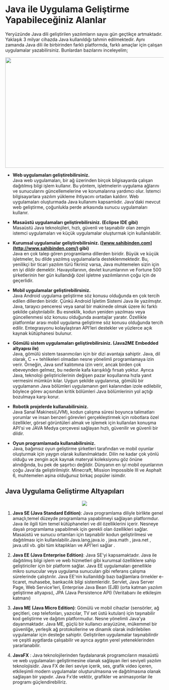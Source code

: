 # Java ile Uygulama Geliştirme Yapabileceğiniz Alanlar

Yeryüzünde Java dili geliştirilen yazılımların sayısı gün geçtikçe artmaktadır. Yaklaşık 3 milyar cihazda Java kullanıldığı tahmin edilmektedir. Aynı zamanda Java dili ile birbirinden farklı platformda, farklı amaçlar için çalışan uygulamalar yazabilirsiniz. Bunlardan bazılarını inceleyelim;

<p align="center">
  <img src="https://images.unsplash.com/photo-1498050108023-c5249f4df085?ixid=MXwxMjA3fDB8MHxwaG90by1wYWdlfHx8fGVufDB8fHw%3D&ixlib=rb-1.2.1&auto=format&fit=crop&w=1504&q=80" width=600px height=350px />
</p>

- **Web uygulamaları geliştirebilirsiniz.** <br>
Java web uygulamaları, bir ağ üzerinden birçok bilgisayarda çalışan dağıtılmış bilgi işlem kullanır. Bu yöntem, işletmelerin uygulama ağlarını ve sunucularını güncellemelerine ve korumalarına yardımcı olur. İstemci bilgisayarlara yazılım yükleme ihtiyacını ortadan kaldırır. Web uygulamaları oluşturmada Java kullanımı kapsamlıdır. Java'daki mevcut web geliştirme, çoğunlukla perde arkasında sunucu uygulamaları kullanır.

- **Masaüstü uygulamaları geliştirebilirsiniz. (Eclipse IDE gibi)**<br>
Masaüstü Java teknolojileri, hızlı, güvenli ve taşınabilir olan zengin istemci uygulamaları ve küçük uygulamalar oluşturmak için kullanılabilir.

- **Kurumsal uygulamalar geliştirebilirsiniz. ([www.sahibinden.com](http://www.sahibinden.com/) gibi)**<br>
Java en çok talep gören programlama dillerden biridir. Büyük ve küçük işletmeler, bu dilde yazılmış uygulamalarla desteklenmektedir. Bu, yenilikçi bir ticari yazılım türü fikriniz varsa, Java muhtemelen sizin için en iyi dildir demektir. Havayollarının, devlet kurumlarının ve Fortune 500 şirketlerinin her gün kullandığı özel işletme yazılımlarının çoğu için de geçerlidir.

- **Mobil uygulamalar geliştirebilirsiniz.**<br>
Java Android uygulama geliştirme söz konusu olduğunda en çok tercih edilen dillerden biridir. Çünkü Android İşletim Sistemi Java ile yazılmıştır. Java, tarayıcı penceresi veya sanal bir makinede olmak üzere iki farklı şekilde çalıştırılabilir.
 Bu esneklik, kodun yeniden yazılması veya güncellenmesi söz konusu olduğunda avantajlar yaratır. Özellikle platformlar arası mobil uygulama geliştirme söz konusu olduğunda tercih edilir. Entegrasyonu kolaylaştıran API’leri destekler ve yüzlerce açık kaynak kütüphanesi bulunur.

- **Gömülü sistem uygulamaları geliştirebilirsiniz. (Java2ME Embedded altyapısı ile)**<br>
Java, gömülü sistem tasarımcıları için bir dizi avantaja sahiptir. Java, dil olarak, C ++ tehlikeleri olmadan nesne yönelimli programlamaya izin verir. Örneğin, Java sınıf kalıtımına izin verir, ancak birden çok ebeveynden gelmez, bu nedenle kafa karışıklığı fırsatı yoktur. Ayrıca Java, teknoloji geliştiricilerinin değişen pazar koşullarına hızla yanıt vermesini mümkün kılar. Uygun şekilde uygulanırsa, gömülü bir uygulamanın Java bölümleri uygulamanın geri kalanından izole edilebilir, böylece görev açısından kritik bölümleri Java bölümlerinin yol açtığı bozulmaya karşı korur.

- **Robotik projelerde kullanabilirsiniz.**<br>
Java Sanal Makinesi(JVM), kodun çalışma süresi boyunca talimatları yorumlar ve insan benzeri görevleri gerçekleştirmek için robotlara özel özellikler, görsel görüntüleri almak ve işlemek için kullanılan konuşma API'si ve JAVA Medya çerçevesi sağlayan hızlı, güvenilir ve güvenli bir dildir.

- **Oyun programlamada kullanabilirsiniz.**<br>
Java, bağımsız oyun geliştirme şirketleri tarafından ve mobil oyunlar oluşturmak için yaygın olarak kullanılmaktadır. Dilin ne kadar çok yönlü olduğu ve zengin açık kaynak materyal koleksiyonu göz önüne alındığında, bu pek de şaşırtıcı değildir. Dünyanın en iyi mobil oyunlarının çoğu Java'da geliştirilmiştir. Minecraft, Mission Impossible III ve Asphalt 6, muhtemelen aşina olduğunuz birkaç popüler isimdir.


 ## Java Uygulama Geliştirme Altyapıları 
 <p align="center">
  <img src="https://gokhan.ozar.net/wp-content/uploads/JavaSE-EE-ME-compared.png" />
</p>

1. **Java SE (Java Standard Edition)**: Java programlama diliyle birlikte genel amaçlı,temel düzeyde programlama yapabilmeyi sağlayan platformdur. Java ile ilgili tüm temel kütüphaneleri ve dil özelliklerini içerir. Nesneye dayalı programlama yapabilmek için gerekli olan özellikleri sağlar. Masaüstü ve sunucu ortamları için taşınabilir kodun geliştirilmesi ve dağıtılması için kullanılabilir.Java.lang,java.io , java.math , java.net , java.util vb. gibi tüm kitaplıkları ve API'leri sağlar .
2. **Java EE (Java Enterprise Edition)**: Java SE'yi kapsamaktadır. Java ile dağıtılmış bilgi işlem ve web hizmetleri gibi kurumsal özelliklere sahip geliştiriciler için bir platform sağlar. Java EE uygulamaları genellikle mikro sunucular veya uygulama sunucuları gibi referans çalışma sürelerinde çalıştırılır. Java EE'nin kullanıldığı bazı bağlamlara örnekler e-ticaret, muhasebe, bankacılık bilgi sistemleridir. Servlet, Java Server Page, Web Service'leri, Enterprise Java Bean (EJB) (orta katman yazılım geliştirme altyapısı), JPA (Java Persistence API) (Veritabanı ile etkileşim katmanı)

1. **Java ME (Java Micro Edition)**: Gömülü ve mobil cihazlar (sensörler, ağ geçitleri, cep telefonları, yazıcılar, TV set üstü kutuları) için taşınabilir kod geliştirme ve dağıtım platformudur. Nesne yönelimli Java'ya dayanmaktadır. Java ME, güçlü bir kullanıcı arayüzüne, mükemmel bir güvenliğe, yerleşik ağ protokollerine ve dinamik olarak indirilebilen uygulamalar için desteğe sahiptir. Geliştirilen uygulamalar taşınabilirdir ve çeşitli aygıtlarda çalışabilir ve ayrıca aygıtın yerel yeteneklerinden     yararlanabilir.
2. **JavaFX** : Java teknolojilerinden faydalanarak programcıların masaüstü ve web uygulamaları geliştirmesine olanak sağlayan ileri seviyeli yazılım teknolojisidir. Java FX de ileri seviye içerik, ses, grafik video içeren, etkileşimli modern uygulamalar oluşturulmasına ve dağıtılmasına olanak sağlayan bir yapıdır. Java Fx’de vektör, grafikler ve animasyonlar ile programı güçlendirebiliriz.
